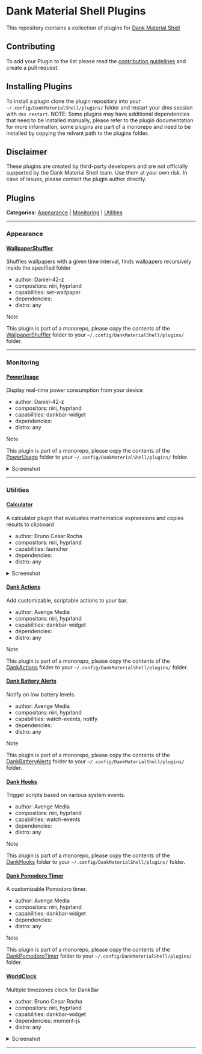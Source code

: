 # Dank Material Shell Plugins

This repository contains a collection of plugins for [Dank Material Shell](https://github.com/AvengeMedia/DankMaterialShell)

## Contributing

To add your Plugin to the list please read the [contribution guidelines](CONTRIBUTING.md) and create a pull request.

## Installing Plugins

To install a plugin clone the plugin repository into your `~/.config/DankMaterialShell/plugins/` folder and restart your dms session with `dms restart`. NOTE: Some plugins may have additional dependencies that need to be installed manually, please refer to the plugin documentation for more information, some plugins are part of a monorepo and need to be installed by copying the relvant path to the plugins folder.

## Disclaimer

These plugins are created by third-party developers and are not officially supported by the Dank Material Shell team. Use them at your own risk. In case of issues, please contact the plugin author directly.

## Plugins

**Categories:** [Appearance](#appearance) | [Monitoring](#monitoring) | [Utilities](#utilities)

----


### Appearance


#### [WallpaperShuffler](https://github.com/Daniel-42-z/dankmaterialshell-plugins)

Shuffles wallpapers with a given time interval, finds wallpapers recursively inside the specified folder

- author: Daniel-42-z
- compositors: niri, hyprland
- capabilities: set-wallpaper
- dependencies: 
- distro: any



> [!NOTE]
> This plugin is part of a monorepo, please copy the contents of the [WallpaperShuffler](https://github.com/Daniel-42-z/dankmaterialshell-plugins/tree/main/WallpaperShuffler) folder to your `~/.config/DankMaterialShell/plugins/` folder.







----


### Monitoring


#### [PowerUsage](https://github.com/Daniel-42-z/dankmaterialshell-plugins)

Display real-time power consumption from your device

- author: Daniel-42-z
- compositors: niri, hyprland
- capabilities: dankbar-widget
- dependencies: 
- distro: any



> [!NOTE]
> This plugin is part of a monorepo, please copy the contents of the [PowerUsage](https://github.com/Daniel-42-z/dankmaterialshell-plugins/tree/main/PowerUsage) folder to your `~/.config/DankMaterialShell/plugins/` folder.





<details>
<summary>Screenshot</summary>

![screenshot](https://github.com/Daniel-42-z/dankmaterialshell-plugins/raw/main/PowerUsage/screenshot.png)

</details>





----


### Utilities


#### [Calculator](https://github.com/rochacbruno/DankCalculator)

A calculator plugin that evaluates mathematical expressions and copies results to clipboard

- author: Bruno Cesar Rocha
- compositors: niri, hyprland
- capabilities: launcher
- dependencies: 
- distro: any





<details>
<summary>Screenshot</summary>

![screenshot](https://github.com/rochacbruno/DankCalculator/raw/main/screenshot.png)

</details>




#### [Dank Actions](https://github.com/AvengeMedia/dms-plugins)

Add customizable, scriptable actions to your bar.

- author: Avenge Media
- compositors: niri, hyprland
- capabilities: dankbar-widget
- dependencies: 
- distro: any



> [!NOTE]
> This plugin is part of a monorepo, please copy the contents of the [DankActions](https://github.com/AvengeMedia/dms-plugins/tree/main/DankActions) folder to your `~/.config/DankMaterialShell/plugins/` folder.






#### [Dank Battery Alerts](https://github.com/AvengeMedia/dms-plugins)

Notify on low battery levels.

- author: Avenge Media
- compositors: niri, hyprland
- capabilities: watch-events, notify
- dependencies: 
- distro: any



> [!NOTE]
> This plugin is part of a monorepo, please copy the contents of the [DankBatteryAlerts](https://github.com/AvengeMedia/dms-plugins/tree/main/DankBatteryAlerts) folder to your `~/.config/DankMaterialShell/plugins/` folder.






#### [Dank Hooks](https://github.com/AvengeMedia/dms-plugins)

Trigger scripts based on various system events.

- author: Avenge Media
- compositors: niri, hyprland
- capabilities: watch-events
- dependencies: 
- distro: any



> [!NOTE]
> This plugin is part of a monorepo, please copy the contents of the [DankHooks](https://github.com/AvengeMedia/dms-plugins/tree/main/DankHooks) folder to your `~/.config/DankMaterialShell/plugins/` folder.






#### [Dank Pomodoro Timer](https://github.com/AvengeMedia/dms-plugins)

A customizable Pomodoro timer.

- author: Avenge Media
- compositors: niri, hyprland
- capabilities: dankbar-widget
- dependencies: 
- distro: any



> [!NOTE]
> This plugin is part of a monorepo, please copy the contents of the [DankPomodoroTimer](https://github.com/AvengeMedia/dms-plugins/tree/main/DankPomodoroTimer) folder to your `~/.config/DankMaterialShell/plugins/` folder.






#### [WorldClock](https://github.com/rochacbruno/WorldClock)

Multiple timezones clock for DankBar

- author: Bruno Cesar Rocha
- compositors: niri, hyprland
- capabilities: dankbar-widget
- dependencies: moment-js
- distro: any





<details>
<summary>Screenshot</summary>

![screenshot](https://github.com/rochacbruno/WorldClock/raw/main/screenshot.png)

</details>





----

